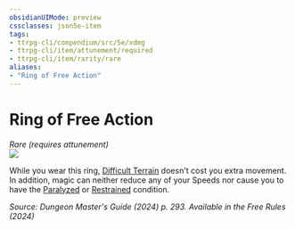 ```yaml
---
obsidianUIMode: preview
cssclasses: json5e-item
tags:
- ttrpg-cli/compendium/src/5e/xdmg
- ttrpg-cli/item/attunement/required
- ttrpg-cli/item/rarity/rare
aliases: 
- "Ring of Free Action"
---
```

# Ring of Free Action
*Rare (requires attunement)*  
![](Mechanics/items/img/ring-of-free-action.webp#right)


While you wear this ring, [Difficult Terrain](Mechanics/rules/variant-rules/difficult-terrain-xphb.md) doesn't cost you extra movement. In addition, magic can neither reduce any of your Speeds nor cause you to have the [Paralyzed](Mechanics/rules/conditions.md#Paralyzed) or [Restrained](Mechanics/rules/conditions.md#Restrained) condition.

*Source: Dungeon Master's Guide (2024) p. 293. Available in the Free Rules (2024)*